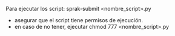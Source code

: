 Para ejecutar los script: sprak-submit <nombre_script>.py
- asegurar que el script tiene permisos de ejecución.
- en caso de no tener, ejecutar chmod 777 <nombre_script>.py
